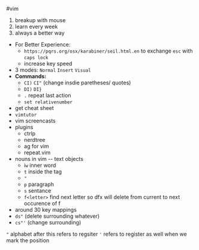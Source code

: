 #vim

1. breakup with mouse
2. learn every week
3. always a better way

* For Better Experience:
    * `https://pqrs.org/osx/karabiner/seil.html.en` to exchange `esc` with `caps lock`
    * increase key speed
* 3 modes: `Normal` `Insert` `Visual`
* **Commands:**
    * `CI)` `CI"` (change insdie paretheses/ quotes) 
    * `DI)` `DI}`
    *  `.` repeat last action
    * `set relativenumber`
* get cheat sheet
* `vimtutor`
* vim screencasts 
* plugins
    * ctrlp
    * nerdtree
    * ag for vim
    * repeat.vim
* nouns in vim -- text objects
    * i`w` inner word
    * `t` inside the tag
    * `"` 
    * `p` paragraph
    * `s` sentance
    * `f<letter>` find next letter so dfx will delete from current to next occurence of f
* around 30 key mappings
* `ds"` (delete surrounding whatever)
* `cs"'` (change surrounding)

`"` alphabet after this refers to regsiter
`'` refers to register as well when we mark the position